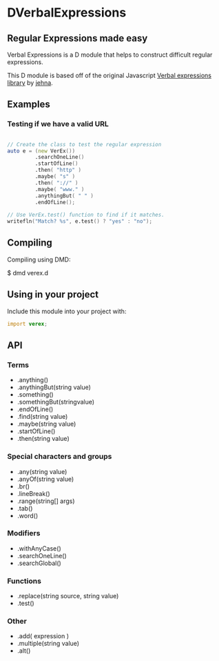 DVerbalExpressions
==================

## Regular Expressions made easy

Verbal Expressions is a D module that helps to construct difficult regular expressions.

This D module is based off of the original Javascript [Verbal expressions library](https://github.com/jehna/VerbalExpressions) by [jehna](https://github.com/jehna/).

## Examples

### Testing if we have a valid URL

```D

// Create the class to test the regular expression
auto e = (new VerEx())
         .searchOneLine()
         .startOfLine()
         .then( "http" )
         .maybe( "s" )
         .then( "://" )
         .maybe( "www." )
         .anythingBut( " " )
         .endOfLine();
         
// Use VerEx.test() function to find if it matches.
writefln("Match? %s", e.test() ? "yes" : "no");
```

## Compiling

Compiling using DMD:

$ dmd verex.d

## Using in your project

Include this module into your project with:

```D
import verex;
```

## API 

### Terms
* .anything()
* .anythingBut(string value)
* .something()
* .somethingBut(stringvalue)
* .endOfLine()
* .find(string value)
* .maybe(string value)
* .startOfLine()
* .then(string value)

### Special characters and groups
* .any(string value)
* .anyOf(string value)
* .br()
* .lineBreak()
* .range(string[] args)
* .tab()
* .word()

### Modifiers
* .withAnyCase()
* .searchOneLine()
* .searchGlobal()

### Functions
* .replace(string source, string value)
* .test()

### Other
* .add( expression )
* .multiple(string value)
* .alt()
